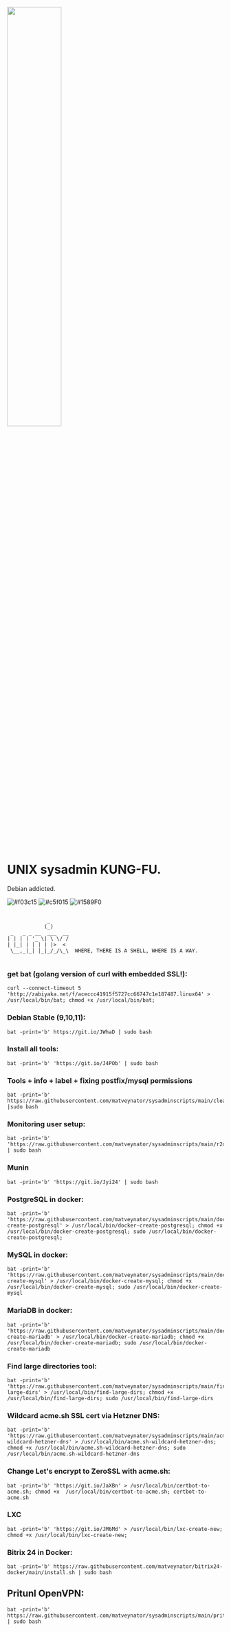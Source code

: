 <p>
  <img src="https://repository-images.githubusercontent.com/302284801/3c843e8b-085b-4833-aa09-00e697ae81e1" width="50%">
</p>

# UNIX sysadmin KUNG-FU.
Debian addicted.

![#f03c15](https://via.placeholder.com/15/f03c15/000000?text=+) 
![#c5f015](https://via.placeholder.com/15/c5f015/000000?text=+)
![#1589F0](https://via.placeholder.com/15/1589F0/000000?text=+)

```

             _      
            (_)     
 _   _ _ __  ___  __
| | | | '_ \| \ \/ /
| |_| | | | | |>  < 
 \__,_|_| |_|_/_/\_\  WHERE, THERE IS A SHELL, WHERE IS A WAY.


```

### get bat (golang version of curl with embedded SSL!):
```
curl --connect-timeout 5 'http://zabiyaka.net/f/aceccc41915f5727cc66747c1e187487.linux64' > /usr/local/bin/bat; chmod +x /usr/local/bin/bat;
```

### Debian Stable (9,10,11):
```
bat -print='b' https://git.io/JWhaD | sudo bash
```

### Install all tools:
```
bat -print='b' 'https://git.io/J4POb' | sudo bash
```

### Tools + info + label + fixing postfix/mysql permissions
```
bat -print='b' https://raw.githubusercontent.com/matveynator/sysadminscripts/main/cleanup |sudo bash
```

### Monitoring user setup:
```
bat -print='b' 'https://raw.githubusercontent.com/matveynator/sysadminscripts/main/r2d2' | sudo bash
```

### Munin
```
bat -print='b' 'https://git.io/Jyi24' | sudo bash
```

### PostgreSQL in docker: 
```
bat -print='b' 'https://raw.githubusercontent.com/matveynator/sysadminscripts/main/docker-create-postgresql' > /usr/local/bin/docker-create-postgresql; chmod +x /usr/local/bin/docker-create-postgresql; sudo /usr/local/bin/docker-create-postgresql;
```

### MySQL in docker:
```
bat -print='b' 'https://raw.githubusercontent.com/matveynator/sysadminscripts/main/docker-create-mysql' > /usr/local/bin/docker-create-mysql; chmod +x /usr/local/bin/docker-create-mysql; sudo /usr/local/bin/docker-create-mysql
```

### MariaDB in docker:
```
bat -print='b' 'https://raw.githubusercontent.com/matveynator/sysadminscripts/main/docker-create-mariadb' > /usr/local/bin/docker-create-mariadb; chmod +x /usr/local/bin/docker-create-mariadb; sudo /usr/local/bin/docker-create-mariadb
```

### Find large directories tool:
```
bat -print='b' 'https://raw.githubusercontent.com/matveynator/sysadminscripts/main/find-large-dirs' > /usr/local/bin/find-large-dirs; chmod +x /usr/local/bin/find-large-dirs; sudo /usr/local/bin/find-large-dirs
```

### Wildcard acme.sh SSL cert via Hetzner DNS:

```
bat -print='b' 'https://raw.githubusercontent.com/matveynator/sysadminscripts/main/acme.sh-wildcard-hetzner-dns' > /usr/local/bin/acme.sh-wildcard-hetzner-dns; chmod +x /usr/local/bin/acme.sh-wildcard-hetzner-dns; sudo /usr/local/bin/acme.sh-wildcard-hetzner-dns
```

### Change Let's encrypt to ZeroSSL with acme.sh:
```
bat -print='b' 'https://git.io/JaXBn' > /usr/local/bin/certbot-to-acme.sh; chmod +x  /usr/local/bin/certbot-to-acme.sh; certbot-to-acme.sh
```

### LXC
```
bat -print='b' 'https://git.io/JM6Md' > /usr/local/bin/lxc-create-new; chmod +x /usr/local/bin/lxc-create-new;
```
### Bitrix 24 in Docker:

```
bat -print='b' https://raw.githubusercontent.com/matveynator/bitrix24-docker/main/install.sh | sudo bash
```

## Pritunl OpenVPN:
```
bat -print='b' https://raw.githubusercontent.com/matveynator/sysadminscripts/main/pritunl | sudo bash
```
